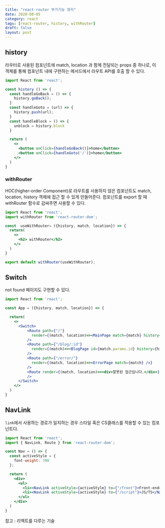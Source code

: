 ```yaml
---
title: "react-router 부가기능 정리"
date: 2020-08-05
category: react
tags: [react-router, history, withRouter]
draft: false
layout: post
---
```


## history

라우터로 사용된 컴포넌트에 match, location 과 함께 전달되는 props 중 하나로, 이 객체를 통해 컴포넌트 내에 구현하는 메서드에서 라우트 API를 호출 할 수 있다. 



```jsx
import React from 'react';

const history () => {
  const handleGoBack = () => {
    history.goBack();
  }
  const handleGoto = (url) => {
    history.push(url);
  }
  const handleBlock = () => {
    unblock = history.block
  }

  return (
    <>
      <button onClick={handleGoBack()}>home</button>
      <button onClick={handleGoto('/')}>home</button>
    </>
  )
}
```

### withRouter

HOC(higher-order Component)로 라우트를 사용하지 않은 컴포넌트도 match, location, history 객체에 접근 할 수 있게 만들어준다. 컴포넌트를 export 할 때 withRouter 함수로 감싸주면 사용할 수 있다.

```jsx
import React from 'react';
import withRouter from 'react-router-dom';

const  useWithRouter= ({history, match, location}) => {
  return(
    <>
      <h2> withRouter</h2>
    </>
  )
}

export default withRouter(useWithRouter);

```

## Switch

not found 페이지도 구현할 수 있다. 

```jsx
import React from 'react';

const App = ({history, match, location}) => {

  return(
    <>
      <Switch>
          <Route path={"/"} 
            render={(match, location)=><MainPage match={match} history={history} />}
          />
          <Route path={"/blog/:id"} 
            render={(match)=><BlogPage id={match.params.id} history={history}/>}
          />
          <Route path={"/error/"} 
            render={(match, location)=><ErrorPage match={match} />}
          />
          <Route render={(match, location)=><div>잘못된 접근입니다.</div>}
          />
      </Switch>
    </>
  )
}
```

## NavLink
`link`에서 사용하는 경로가 일치하는 경우 스타일 혹은 CS클래스를 적용할 수 있는 컴포넌트다.

```jsx
import React from 'react';
import { NavLink, Route } from 'react-router-dom';

const Nav = () => {
  const activeStyle = {
    font-weight: 700
  };

  return (
    <div>
      <ul>
        <li><NavLink activeStyle={activeStyle} to={"/front"}>Front-end</NavLink></li>  
        <li><NavLink activeStyle={activeStyle} to={"/script"}>JS/TS</NavLink></li>
      </ul>
    </div>
  )
}

```

참고 : 리액트를 다루는 기술
